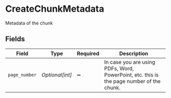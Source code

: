 # CreateChunkMetadata

Metadata of the chunk


## Fields

| Field                                                                                    | Type                                                                                     | Required                                                                                 | Description                                                                              |
| ---------------------------------------------------------------------------------------- | ---------------------------------------------------------------------------------------- | ---------------------------------------------------------------------------------------- | ---------------------------------------------------------------------------------------- |
| `page_number`                                                                            | *Optional[int]*                                                                          | :heavy_minus_sign:                                                                       | In case you are using PDFs, Word, PowerPoint, etc. this is the page number of the chunk. |